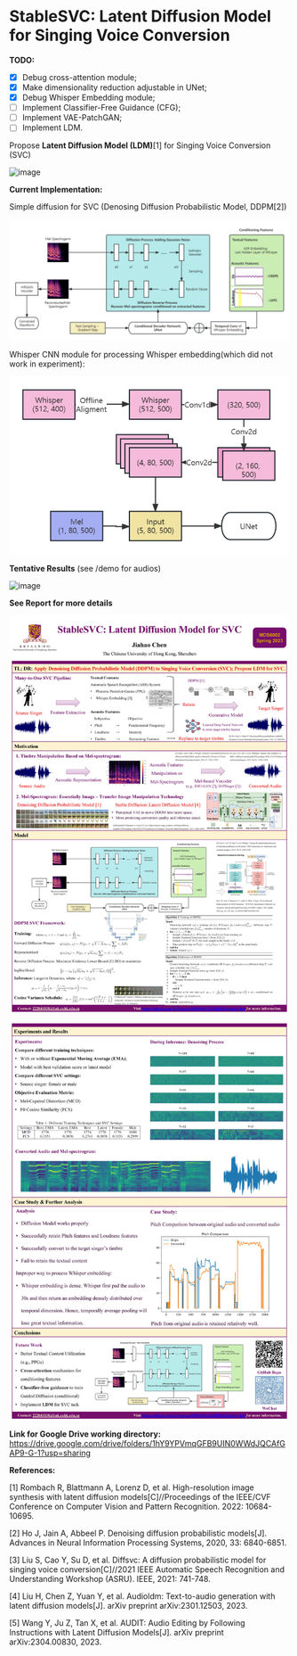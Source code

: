 

# StableSVC: Latent Diffusion Model for Singing Voice Conversion

**TODO:**

- [x] Debug cross-attention module;
- [x] Make dimensionality reduction adjustable in UNet;
- [x] Debug Whisper Embedding module;
- [ ] Implement Classifier-Free Guidance (CFG);
- [ ] Implement VAE-PatchGAN;
- [ ] Implement LDM.

Propose **Latent Diffusion Model (LDM)**[1] for Singing Voice Conversion (SVC)

![image](https://github.com/SLPcourse/MDS6002-222041038-JiahaoChen/blob/main/StableSVC.jpg)

**Current Implementation:**

Simple diffusion for SVC (Denosing Diffusion Probabilistic Model, DDPM[2])

![image](https://github.com/AxiumCrisis61/StableSVC/blob/main/simple_diffusion.jpg)

Whisper CNN module for processing Whisper embedding(which did not work in experiment):

![avatar](https://github.com/AxiumCrisis61/StableSVC/blob/main/Whisper%20CNN.jpg)

**Tentative Results** (see /demo for audios)

![image](https://github.com/AxiumCrisis61/StableSVC/blob/main/denoising_process.jpg)

**See Report for more details**

![image](https://github.com/AxiumCrisis61/StableSVC/blob/main/poster_1.jpg)

![image](https://github.com/AxiumCrisis61/StableSVC/blob/main/poster_2.jpg)

**Link for Google Drive working directory:**
https://drive.google.com/drive/folders/1hY9YPVmqGFB9UIN0WWdJQCAfGAP9-G-1?usp=sharing

**References:**

[1] Rombach R, Blattmann A, Lorenz D, et al. High-resolution image synthesis with latent diffusion models[C]//Proceedings of the IEEE/CVF Conference on Computer Vision and Pattern Recognition. 2022: 10684-10695.

[2] Ho J, Jain A, Abbeel P. Denoising diffusion probabilistic models[J]. Advances in Neural Information Processing Systems, 2020, 33: 6840-6851.

[3] Liu S, Cao Y, Su D, et al. Diffsvc: A diffusion probabilistic model for singing voice conversion[C]//2021 IEEE Automatic Speech Recognition and Understanding Workshop (ASRU). IEEE, 2021: 741-748.

[4] Liu H, Chen Z, Yuan Y, et al. Audioldm: Text-to-audio generation with latent diffusion models[J]. arXiv preprint arXiv:2301.12503, 2023.

[5] Wang Y, Ju Z, Tan X, et al. AUDIT: Audio Editing by Following Instructions with Latent Diffusion Models[J]. arXiv preprint arXiv:2304.00830, 2023.
